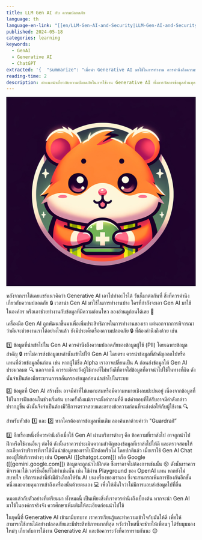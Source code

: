```yaml
---
title: LLM Gen AI กับ ความปลอดภัย
language: th
language-en-link: "[[en/LLM-Gen-AI-and-Security|LLM-Gen-AI-and-Security]]"
published: 2024-05-18
categories: learning
keywords:
  - GenAI
  - Generative AI
  - ChatGPT
extracted: '{  "summarize": "เมื่อนำ Generative AI มาใช้ในการทำงาน ควรคำนึงถึงความปลอดภัยของข้อมูลผู้ใช้และข้อมูลที่ Gen AI สร้างขึ้น รวมถึงประเมินความสำคัญของข้อมูลที่ส่งไปให้บริการ Gen AI และตรวจสอบให้ดีว่าบริการนั้นนำข้อมูลไปฝึกต่อหรือไม่",  "keywords": ["Generative AI", "ความปลอดภัย", "ข้อมูลผู้ใช้", "ข้อมูลที่ Gen AI สร้างขึ้น", "บริการ Gen AI", "การฝึกต่อ", "ความสำคัญของข้อมูล"]}'
reading-time: 2
description: คำแนะนำเกี่ยวกับความปลอดภัยในการใช้งาน Generative AI ทั้งการจัดการข้อมูลส่วนบุคคล การกรองเนื้อหาที่ไม่เหมาะสม และการเลือกแพลตฟอร์มที่น่าเชื่อถือเพื่อการใช้งานอย่างปลอดภัย
---
```

![img-PY66Wa99IDGn9sUOhW3sNgqT_upscayl_2x_realesrgan-x4plus-anime.jpg](img-PY66Wa99IDGn9sUOhW3sNgqT_upscayl_2x_realesrgan-x4plus-anime.jpg)

หลังจากเราได้เคยแชร์แนวคิดว่า Generative AI เอาไปทำอะไรได้ วันนี้มาต่อกันที่ สิ่งที่ควรคำนึงเกี่ยวกับความปลอดภัย 🔒 เวลานำ Gen AI มาใช้ในการทำงานบ้าง ใครที่กำลังจะเอา Gen AI มาใช้ในองค์กร หรือเอาช่วยทำงานกับข้อมูลที่มีความอ่อนไหว ลองอ่านดูก่อนได้เลย 📝

เครื่องมือ Gen AI ถูกพัฒนาขึ้นมาเพื่อเพิ่มประสิทธิภาพในการทำงานของเรา แต่นอกจากการพิจารณาว่ามันจะช่วยงานเราได้อย่างไรแล้ว ยังมีประเด็นเรื่องความปลอดภัย 🔒 ที่ต้องคำนึงถึงด้วย เช่น

1️⃣ ข้อมูลที่นำเข้าไปใน Gen AI ควรคำนึงถึงความปลอดภัยของข้อมูลผู้ใช้ (PII) โดยเฉพาะข้อมูลสำคัญ 🔒 เราไม่ควรส่งข้อมูลเหล่านั้นเข้าไปให้ Gen AI โดยตรง ควรนำข้อมูลที่สำคัญออกไปหรือแทนที่ด้วยข้อมูลอื่นก่อน เช่น หากผู้ใช้ชื่อ Alpha เราอาจเปลี่ยนเป็น A ก่อนส่งข้อมูลให้ Gen AI ประมวลผล 🔍 นอกจากนี้ ควรระมัดระวังผู้ใช้งานที่ไม่หวังดีที่อาจใส่ข้อมูลที่อาจนำไปใช้ในทางที่ผิด ดังนั้นจำเป็นต้องมีกระบวนการกลั่นกรองข้อมูลก่อนนำเข้าไปในระบบ

2️⃣ ข้อมูลที่ Gen AI สร้างขึ้น อาจมีคำที่ไม่เหมาะสมหรือมีความหมายเชิงลบปะปนอยู่ เนื่องจากข้อมูลที่ใช้ในการฝึกสอนในช่วงเริ่มต้น บางครั้งถึงแม้เราจะตั้งคำถามที่ดี แต่คำตอบที่ได้รับอาจมีคำดังกล่าวปรากฏขึ้น ดังนั้นจึงจำเป็นต้องมีวิธีการตรวจสอบและกรองข้อความก่อนที่จะส่งต่อให้กับผู้ใช้งาน 🔍

สำหรับหัวข้อ 1️⃣ และ 2️⃣ หากใครต้องการข้อมูลเพิ่มเติม ลองค้นหาด้วยคำว่า "Guardrail”

3️⃣ อีกเรื่องหนึ่งที่ควรคำนึงถึงเมื่อใช้ Gen AI ผ่านบริการต่างๆ คือ ข้อความที่เราส่งไป อาจถูกนำไปฝึกหรือใช้งานอื่นๆ ต่อได้ ดังนั้นเราควรประเมินความสำคัญของข้อมูลที่เราส่งไปให้ดี และตรวจสอบให้ละเอียดว่าบริการที่เราใช้นั้นนำข้อมูลของเราไปฝึกต่อหรือไม่ โดยปกติแล้ว เมื่อเราใช้ Gen AI Chat ของผู้ให้บริการต่างๆ เช่น OpenAI ([[chatgpt.com]]) หรือ Google ([[gemini.google.com]]) ข้อมูลจะถูกนำไปฝึกต่อ ซึ่งเราอาจไม่ต้องการเช่นนั้น 😕 ดังนั้นเราควรพิจารณาใช้เวอร์ชั่นอื่นที่ไม่ทำเช่นนั้น เช่น ใช้ผ่าน Playground ของ OpenAI แทน หากยังไม่สบายใจ บริการเหล่านี้ยังมีตัวเลือกให้รัน AI บนเครื่องของเราเอง ซึ่งจะสามารถเพิ่มการป้องกันอีกชั้นหนึ่งและควบคุมการเข้าถึงเครื่องนั้นด้วยตนเอง 💻 เพื่อให้มั่นใจว่าไม่มีการแอบส่งข้อมูลไปที่อื่น

หมดแล้วกับตัวอย่างที่เตรียมมา ทั้งหมดนี้ เป็นเพียงสิ่งที่เราควรคำนึงถึงเบื้องต้น หากจะนำ Gen AI มาใช้ในองค์กรจริงจัง ควรศึกษาเพิ่มเติมให้ละเอียดก่อนนำไปใช้

ในยุคนี้ที่ Generative AI เข้ามามีบทบาท เราควรเรียนรู้และทำความเข้าใจกับมันให้ดี เพื่อให้สามารถใช้งานได้อย่างปลอดภัยและมีประสิทธิภาพมากที่สุด หวังว่าโพสนี้จะช่วยให้เพื่อนๆ ได้รับมุมมองใหม่ๆ เกี่ยวกับการใช้งาน Generative AI และข้อควรระวังที่ควรทราบกันนะ 😊